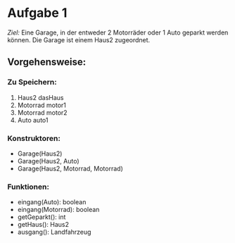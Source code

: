 # Aufgabe 1
*Ziel:* Eine Garage, in der entweder 2 Motorräder oder 1 Auto geparkt werden können. Die Garage ist einem Haus2 zugeordnet.

## Vorgehensweise:
### Zu Speichern:
1. Haus2 dasHaus
2. Motorrad motor1
3. Motorrad motor2
4. Auto auto1

### Konstruktoren:
* Garage(Haus2)
* Garage(Haus2, Auto)
* Garage(Haus2, Motorrad, Motorrad)

### Funktionen:
* eingang(Auto): boolean
* eingang(Motorrad): boolean
* getGeparkt(): int
* getHaus(): Haus2
* ausgang(): Landfahrzeug
